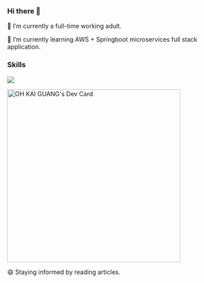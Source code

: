 ### Hi there 👋
🔭 I’m currently a full-time working adult.

🌱 I’m currently learning AWS + Springboot microservices full stack application.

### Skills

<p align="left">
  <a href="https://skillicons.dev">
    <img src="https://skillicons.dev/icons?i=html,nodejs,angular,ts,spring,java,maven,react,gitlab,postman,mysql,docker" />
  </a>
</p>
<a href="https://app.daily.dev/kaiguangg"><img src="https://api.daily.dev/devcards/7716712ace7a4968a679e5e3cab6a046.png?r=ebm" width="400" alt="OH KAI GUANG's Dev Card"/></a>

😄 Staying informed by reading articles.

<!--
**kaiguangg/kaiguangg** is a ✨ _special_ ✨ repository because its `README.md` (this file) appears on your GitHub profile.

Here are some ideas to get you started:

- 🔭 I’m currently working on ...
- 🌱 I’m currently learning ...
- 👯 I’m looking to collaborate on ...
- 🤔 I’m looking for help with ...
- 💬 Ask me about ...
- 📫 How to reach me: ...
- 😄 Pronouns: ...
- ⚡ Fun fact: ...
-->
